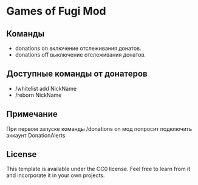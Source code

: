 # Games of Fugi Mod

## Команды

- donations on включение отслеживания донатов.
- donations off выключение отслеживания донатов.

## Доступные команды от донатеров

- /whitelist add NickName
- /reborn NickName

## Примечание
При первом запуске команды /donations on мод попросит подключить аккаунт DonationAlerts

## License

This template is available under the CC0 license. Feel free to learn from it and incorporate it in your own projects.
